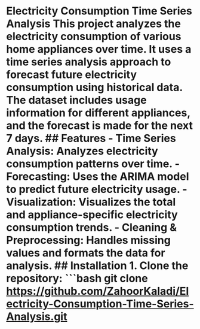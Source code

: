 # **Electricity Consumption Time Series Analysis**  This project analyzes the electricity consumption of various home appliances over time. It uses a time series analysis approach to forecast future electricity consumption using historical data. The dataset includes usage information for different appliances, and the forecast is made for the next 7 days.  ## **Features**  - **Time Series Analysis**: Analyzes electricity consumption patterns over time. - **Forecasting**: Uses the ARIMA model to predict future electricity usage. - **Visualization**: Visualizes the total and appliance-specific electricity consumption trends. - **Cleaning & Preprocessing**: Handles missing values and formats the data for analysis.  ## **Installation**  1. **Clone the repository:**    ```bash    git clone https://github.com/ZahoorKaladi/Electricity-Consumption-Time-Series-Analysis.git
